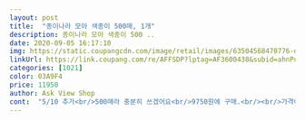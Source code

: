 ```yaml
---
layout: post 
title:  "종이나라 모아 색종이 500매, 1개" 
description: 종이나라 모아 색종이 500 ..
date: 2020-09-05 16:17:10 
img: https://static.coupangcdn.com/image/retail/images/63504568470776-d0cb3406-20f1-492d-a894-35d298e31a65.jpg 
linkUrl: https://link.coupang.com/re/AFFSDP?lptag=AF3600438&subid=ahnPublicAsk&pageKey=211411&itemId=408068&vendorItemId=3000317602&traceid=V0-113-1c4a36a35e83ac8a 
categories: [1021] 
color: 03A9F4 
price: 11950 
author: Ask View Shop 
cont:  "5/10 추가<br/>500매라 충분히 쓰겠어요<br/>9750원에 구매.<br/><br/>가격이 조금 더 비싼 케이스 있는 제품을 구매하려고 하다가.<br/><br/>가성비 좋아요.<br/><br/>골드박스 떠서 보니 제가 구매했던거보다 320원 더 저렴히 판매하네요.<br/> 허허.<br/> 많이 싸면 쟁이려다 안사요.<br/><br/>구매하고 바로 다음 날 수령해서 너무 다행이에요.<br/><br/>근데 3세 미만의 어린이는 사용금지 라고 써있어요.<br/> 왜일까요?<br/>내일 유치원에 가져가서  친구들에게 자랑하고 같이 가지고 놀 거라고 하네요.<br/><br/>너무 즐거워하던 우리 아들.<br/>.<br/><br/>다른 제품에 비해 가격이 마음에 들었어요.<br/><br/>당연히 로켓 배송이구요.<br/><br/>당장 문구점에서 색종이를 사오라고 난리를 부리는 통에.<br/>.<br/><br/>도착하자마자 인증샷 촬영 후 아이들과 잠자기 전까지 종이접기했네요.<br/><br/>딱지 실컷 접어서 ㅋㅋ<br/>보관하는 케이스도 있어서 좋아요.<br/><br/>비닐 보다는 플라스틱 케이스가 정리하기 딱이죠.<br/><br/>상품평도 참고했습니다.<br/><br/>상품평을 보기 전에는 케이스가 있는 줄 몰랐어요.<br/><br/>상품평을 보니 케이스가 있더라구요.<br/><br/>색종이는 종이나라 제품이 괜찮잖아요.<br/><br/>색종이를 금방금방 쓰네요<br/>손잡이달린 통에 들어있어 편리하고<br/>양도 많고 종이 질이 나쁘지 않습니다.<br/><br/>양면, 단면, 무늬 색종이 다양한 구성이구요.<br/>  5세 여아가 엄청 좋아하면서 첫 종이접기 놀이를 해보았어요.<br/> 기린, 코끼리, 고양이를 접고 인형극까지 하며 한참을 노는 것이 아주 만족스러워요.<br/><br/>여러모로 참 마음에 드는 제품입니다.<br/><br/>옆에 홈이 있어 색종이 꺼내기가 좋아요<br/>요즘 영상을 보며 종이접기하는 것을 즐깁니다.<br/><br/>유치원 가방에 넣어 둡니다.<br/><br/>일곱 살 된 아들과 다섯 살 된 딸내미♡<br/>접을때는 잘 못느끼는데 색종이에 코를 가까이대고 냄새을 맡으면 냄새가 나긴해요.<br/><br/>좀 더 저렴한 색종이는 후기에 냄새 얘기가 많아 이거로 샀어요.<br/><br/>종류도 다양하게 들어있네요<br/>추천해요!!<br/>쿠팡 검색했습니다.<br/><br/>쿠팡 추천 제품으로 주문했습니다.<br/><br/>탁월한 선택이었습니다.<br/><br/>학교 온라인 수업에 종이접기를 해서<br/>" 
---
```

